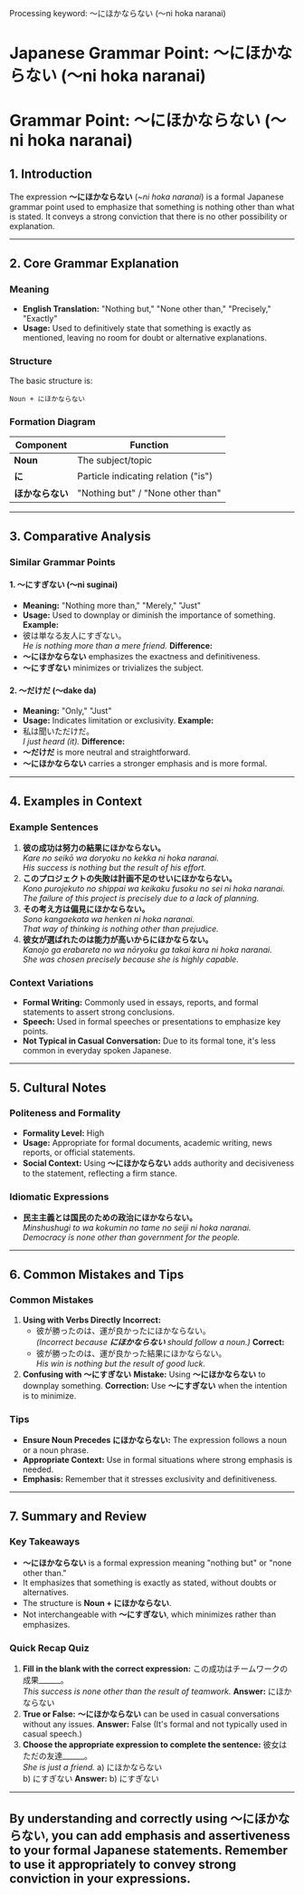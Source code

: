 Processing keyword: ～にほかならない (〜ni hoka naranai)
# Japanese Grammar Point: ～にほかならない (〜ni hoka naranai)
# Grammar Point: ～にほかならない (〜ni hoka naranai)
## 1. Introduction
The expression **～にほかならない** (*~ni hoka naranai*) is a formal Japanese grammar point used to emphasize that something is nothing other than what is stated. It conveys a strong conviction that there is no other possibility or explanation.

---
## 2. Core Grammar Explanation
### Meaning
- **English Translation:** "Nothing but," "None other than," "Precisely," "Exactly"
- **Usage:** Used to definitively state that something is exactly as mentioned, leaving no room for doubt or alternative explanations.
### Structure
The basic structure is:
```
Noun + にほかならない
```
### Formation Diagram
| Component | Function          |
|-----------|-------------------|
| **Noun**  | The subject/topic |
| **に**    | Particle indicating relation ("is") |
| **ほかならない** | "Nothing but" / "None other than" |
---
## 3. Comparative Analysis
### Similar Grammar Points
#### 1. ～にすぎない (〜ni suginai)
- **Meaning:** "Nothing more than," "Merely," "Just"
- **Usage:** Used to downplay or diminish the importance of something.
**Example:**
- 彼は単なる友人にすぎない。  
  *He is nothing more than a mere friend.*
**Difference:**  
- **～にほかならない** emphasizes the exactness and definitiveness.
- **～にすぎない** minimizes or trivializes the subject.
#### 2. ～だけだ (〜dake da)
- **Meaning:** "Only," "Just"
- **Usage:** Indicates limitation or exclusivity.
**Example:**
- 私は聞いただけだ。  
  *I just heard (it).*
**Difference:**  
- **～だけだ** is more neutral and straightforward.
- **～にほかならない** carries a stronger emphasis and is more formal.
---
## 4. Examples in Context
### Example Sentences
1. **彼の成功は努力の結果にほかならない。**  
   *Kare no seikō wa doryoku no kekka ni hoka naranai.*  
   *His success is nothing but the result of his effort.*
2. **このプロジェクトの失敗は計画不足のせいにほかならない。**  
   *Kono purojekuto no shippai wa keikaku fusoku no sei ni hoka naranai.*  
   *The failure of this project is precisely due to a lack of planning.*
3. **その考え方は偏見にほかならない。**  
   *Sono kangaekata wa henken ni hoka naranai.*  
   *That way of thinking is nothing other than prejudice.*
4. **彼女が選ばれたのは能力が高いからにほかならない。**  
   *Kanojo ga erabareta no wa nōryoku ga takai kara ni hoka naranai.*  
   *She was chosen precisely because she is highly capable.*
### Context Variations
- **Formal Writing:** Commonly used in essays, reports, and formal statements to assert strong conclusions.
- **Speech:** Used in formal speeches or presentations to emphasize key points.
- **Not Typical in Casual Conversation:** Due to its formal tone, it's less common in everyday spoken Japanese.
---
## 5. Cultural Notes
### Politeness and Formality
- **Formality Level:** High
- **Usage:** Appropriate for formal documents, academic writing, news reports, or official statements.
- **Social Context:** Using **～にほかならない** adds authority and decisiveness to the statement, reflecting a firm stance.
### Idiomatic Expressions
- **民主主義とは国民のための政治にほかならない。**  
  *Minshushugi to wa kokumin no tame no seiji ni hoka naranai.*  
  *Democracy is none other than government for the people.*
---
## 6. Common Mistakes and Tips
### Common Mistakes
1. **Using with Verbs Directly**
   **Incorrect:**  
   - 彼が勝ったのは、運が良かったにほかならない。  
     *(Incorrect because **にほかならない** should follow a noun.)*
   **Correct:**  
   - 彼が勝ったのは、運が良かった結果にほかならない。  
     *His win is nothing but the result of good luck.*
2. **Confusing with ～にすぎない**
   **Mistake:** Using **～にほかならない** to downplay something.
   **Correction:** Use **～にすぎない** when the intention is to minimize.
### Tips
- **Ensure Noun Precedes にほかならない:** The expression follows a noun or a noun phrase.
- **Appropriate Context:** Use in formal situations where strong emphasis is needed.
- **Emphasis:** Remember that it stresses exclusivity and definitiveness.
---
## 7. Summary and Review
### Key Takeaways
- **～にほかならない** is a formal expression meaning "nothing but" or "none other than."
- It emphasizes that something is exactly as stated, without doubts or alternatives.
- The structure is **Noun + にほかならない**.
- Not interchangeable with **～にすぎない**, which minimizes rather than emphasizes.
### Quick Recap Quiz
1. **Fill in the blank with the correct expression:**
   この成功はチームワークの成果______。  
   *This success is none other than the result of teamwork.*
   **Answer:** にほかならない
2. **True or False:**
   **～にほかならない** can be used in casual conversations without any issues.
   **Answer:** False (It's formal and not typically used in casual speech.)
3. **Choose the appropriate expression to complete the sentence:**
   彼女はただの友達______。  
   *She is just a friend.*
   a) にほかならない  
   b) にすぎない
   **Answer:** b) にすぎない
---
By understanding and correctly using **～にほかならない**, you can add emphasis and assertiveness to your formal Japanese statements. Remember to use it appropriately to convey strong conviction in your expressions.
---
